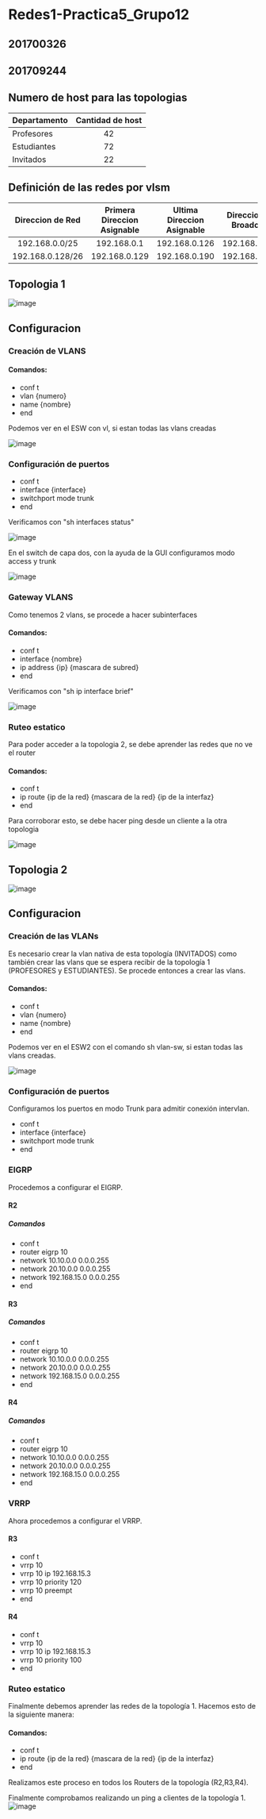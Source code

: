 # Redes1-Practica5_Grupo12
## 201700326
## 201709244

## Numero de host para las topologias

| Departamento | Cantidad de host |
| -------------|:----------------:|
| Profesores   | 42               |
| Estudiantes  | 72               |
| Invitados    | 22               |

## Definición de las redes por vlsm

| Direccion de Red | Primera Direccion Asignable | Ultima Direccion Asignable | Direccion de Broadcast |
|:-------------:|:-------------:|:-------------:|:-------------:| 
| 192.168.0.0/25 | 192.168.0.1 | 192.168.0.126 | 192.168.0.127 |
| 192.168.0.128/26 | 192.168.0.129 | 192.168.0.190 | 192.168.0.191 |

<h2>Topologia 1</h2>

![image](https://i.imgur.com/q3akhjq.png)

## Configuracion

### Creación de VLANS

#### Comandos:
- conf t
- vlan {numero}
- name {nombre}
- end
  
Podemos ver en el ESW con vl, si estan todas las vlans creadas

![image](https://i.imgur.com/HUKYSuD.png)

### Configuración de puertos
- conf t
- interface {interface}
- switchport mode trunk
- end

Verificamos con "sh interfaces status"

![image](https://i.imgur.com/WXK3Vhf.png)

En el switch de capa dos, con la ayuda de la GUI configuramos modo access y trunk

![image](https://i.imgur.com/ajivx2a.png)

### Gateway VLANS

Como tenemos 2 vlans, se procede a hacer subinterfaces

#### Comandos:
- conf t
- interface {nombre}
- ip address {ip} {mascara de subred}
- end

Verificamos con "sh ip interface brief"

![image](https://i.imgur.com/VhFrvpR.png)

### Ruteo estatico
Para poder acceder a la topologia 2, se debe aprender las redes que no ve el router

#### Comandos:
- conf t
- ip route {ip de la red} {mascara de la red} {ip de la interfaz}
- end

Para corroborar esto, se debe hacer ping desde un cliente a la otra topologia

![image](https://i.imgur.com/IRpZepG.png)

<h2>Topologia 2</h2>

![image](screens/topologia2.png)

## Configuracion

### Creación de las VLANs

Es necesario crear la vlan nativa de esta topología (INVITADOS) como 
también crear las vlans que se espera recibir de la topología 1 
(PROFESORES y ESTUDIANTES). Se procede entonces a crear las vlans.
#### Comandos:
- conf t
- vlan {numero}
- name {nombre}
- end
  
Podemos ver en el ESW2 con el comando sh vlan-sw,
si estan todas las vlans creadas.

![image](screens/vlans.png)

### Configuración de puertos
Configuramos los puertos en modo Trunk para admitir conexión intervlan.

- conf t
- interface {interface}
- switchport mode trunk
- end

### EIGRP

Procedemos a configurar el EIGRP.

#### R2

##### Comandos
- conf t
- router eigrp 10
- network 10.10.0.0 0.0.0.255
- network 20.10.0.0 0.0.0.255
- network 192.168.15.0 0.0.0.255
- end

#### R3

##### Comandos
- conf t
- router eigrp 10
- network 10.10.0.0 0.0.0.255
- network 20.10.0.0 0.0.0.255
- network 192.168.15.0 0.0.0.255
- end

#### R4

##### Comandos
- conf t
- router eigrp 10
- network 10.10.0.0 0.0.0.255
- network 20.10.0.0 0.0.0.255
- network 192.168.15.0 0.0.0.255
- end

### VRRP
Ahora procedemos a configurar el VRRP.

#### R3
- conf t
- vrrp 10
- vrrp 10 ip 192.168.15.3
- vrrp 10 priority 120
- vrrp 10 preempt
- end

#### R4
- conf t
- vrrp 10
- vrrp 10 ip 192.168.15.3
- vrrp 10 priority 100
- end

### Ruteo estatico
Finalmente debemos aprender las redes de la topología 1. Hacemos 
esto de la siguiente manera:

#### Comandos:
- conf t
- ip route {ip de la red} {mascara de la red} {ip de la interfaz}
- end

Realizamos este proceso en todos los Routers de la topología (R2,R3,R4).

Finalmente comprobamos realizando un ping a clientes de la topología 1.
![image](screens/tinyLinux.png)
